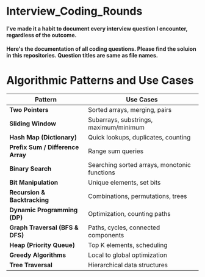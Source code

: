 # Interview_Coding_Rounds

#### I've made it a habit to document every interview question I encounter, regardless of the outcome. 
#### Here's the documentation of all coding questions. Please find the soluion in this repositories. Question titles are same as file names.


# Algorithmic Patterns and Use Cases

| **Pattern**                  | **Use Cases**                                   |
|------------------------------|-----------------------------------------------|
| **Two Pointers**             | Sorted arrays, merging, pairs                |
| **Sliding Window**           | Subarrays, substrings, maximum/minimum       |
| **Hash Map (Dictionary)**    | Quick lookups, duplicates, counting          |
| **Prefix Sum / Difference Array** | Range sum queries                   |
| **Binary Search**            | Searching sorted arrays, monotonic functions |
| **Bit Manipulation**         | Unique elements, set bits                    |
| **Recursion & Backtracking** | Combinations, permutations, trees            |
| **Dynamic Programming (DP)** | Optimization, counting paths                 |
| **Graph Traversal (BFS & DFS)** | Paths, cycles, connected components     |
| **Heap (Priority Queue)**    | Top K elements, scheduling                   |
| **Greedy Algorithms**        | Local to global optimization                 |
| **Tree Traversal**           | Hierarchical data structures                 |
